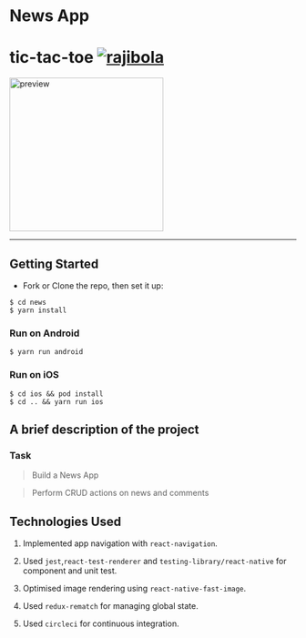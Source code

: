 # News App

# tic-tac-toe [![rajibola](https://circleci.com/gh/rajibola/news.svg?style=svg)](https://app.circleci.com/pipelines/github/rajibola/news)

<span>
<img src="./docs/assets/preview.gif" alt="preview"  width="270" />
</span>

<hr />

## Getting Started

- Fork or Clone the repo, then set it up:

```
$ cd news
$ yarn install
```

### Run on Android

```
$ yarn run android
```

### Run on iOS

```
$ cd ios && pod install
$ cd .. && yarn run ios
```

## A brief description of the project

### Task

> Build a News App

> Perform CRUD actions on news and comments

## Technologies Used

1. Implemented app navigation with `react-navigation`.

2. Used `jest`,`react-test-renderer` and `testing-library/react-native` for component and unit test.

3. Optimised image rendering using `react-native-fast-image`.

4. Used `redux-rematch` for managing global state.

5. Used `circleci` for continuous integration.
